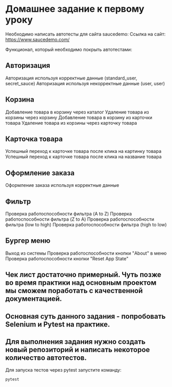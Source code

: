 # Домашнее задание к первому уроку
Необходимо написать автотесты для сайта saucedemo: Ссылка на сайт: https://www.saucedemo.com/

Функционал, который необходимо покрыть автотестами:

## Авторизация
Авторизация используя корректные данные (standard_user, secret_sauce)
Авторизация используя некорректные данные (user, user)

## Корзина
Добавление товара в корзину через каталог
Удаление товара из корзины через корзину
Добавление товара в корзину из карточки товара
Удаление товара из корзины через карточку товара

## Карточка товара
Успешный переход к карточке товара после клика на картинку товара
Успешный переход к карточке товара после клика на название товара

## Оформление заказа
Оформление заказа используя корректные данные

## Фильтр
Проверка работоспособности фильтра (A to Z)
Проверка работоспособности фильтра (Z to A)
Проверка работоспособности фильтра (low to high)
Проверка работоспособности фильтра (high to low)

## Бургер меню
Выход из системы
Проверка работоспособности кнопки "About" в меню
Проверка работоспособности кнопки "Reset App State"

## Чек лист достаточно примерный. Чуть позже во время практики над основным проектом мы сможем поработать с качественной документацией.

## Основная суть данного задания - попробовать Selenium и Pytest на практике.

## Для выполнения задания нужно создать новый репозиторий и написать некоторое количество автотестов.

Для запуска тестов через pytest запустите команду:
```bash
pytest
```
